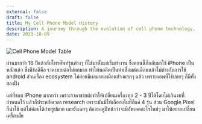```yaml
---
external: false
draft: false
title: My Cell Phone Model History
description: A journey through the evolution of cell phone technology, as seen through the lenses of the models I've owned.
date: 2023-10-09
---
```


![Cell Phone Model Table](/images/mobilephonelog2023.png)

ผ่านมากว่า 16 ปีแล้วกับโทรศัพท์รุ่นต่างๆ ที่ใช้มาตั้งแต่เริ่มทำงาน ซึ่งตอนนี้ก็กลับมาใช้ iPhone เป็นหลักแล้ว ซึ่งมีข้อดีคือ ราคาขายต่อไม่ตกมาก ทำให้พอคิดเป็นค่าเสื่อมต่อเดือนแล้วไม่ต่างกับการใช้ android ส่วนเรื่อง ecosystem ไม่ค่อยมีผลมากเหมือนช่วงแรกๆ แล้ว เพราะแอพที่ใช้บ่อยๆ ก็มีทั้งสองฝั่ง

แต่ที่ชอบ iPhone มากกว่า เพราะราคาขายต่อทำให้เปลี่ยนเครื่องทุก 2 - 3 ปีได้โดยไม่เกินงบที่กำหนดไว้ แล้วก็ประหยัดเวลา research เพราะมันมีให้เลือกเต็มที่ก็แค่ 4 รุ่น ส่วน Google Pixel ก็น่าใช้ แต่ไม่ค่อยได้ถ่ายรูปมาก เลยยังเฉยๆ ต้องรอดูปีหน้าว่าจะมีอัพเดตอะไรใหม่ๆ มาให้อยากเปลี่ยนเครื่องมั้ย

